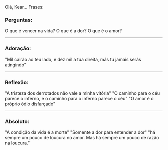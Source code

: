 Olá, Kear...
Frases:


### Perguntas:
O que é vencer na vida?
O que é a dor?
O que é o amor?


---


### Adoração:
"Mil cairão ao teu lado, e dez mil a tua direita, más tu jamais serás atingindo"

---

### Reflexão:
"A tristeza dos derrotados não vale a minha vitória"
"O caminho para o céu parece o inferno, e o caminho para o inferno parece o céu"
"O amor é o próprio ódio disfarçado"

---

### Absoluto:
"A condição da vida é a morte"
"Somente a dor para entender a dor"
"há sempre um pouco de loucura no amor. Mas há sempre um pouco de razão na loucura.”
